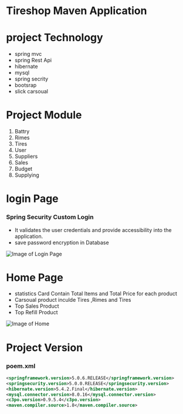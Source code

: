 # Tireshop Maven Application
# project Technology
* spring mvc
* spring Rest Api
* hibernate
* mysql
* spring secrity
* bootsrap
* slick carsoual
# Project Module
1. Battry
2. Rimes
3. Tires
4. User
5. Suppliers
4. Sales
5. Budget
6. Supplying

# login Page
### Spring Security Custom Login 
* It validates the user credentials and provide accessibility into the application.
* save password encryption in Database

![Image of Login Page](https://raw.githubusercontent.com/ahmedJamaal/Tire-shop/master/ScreenShot/Screenshot_2020-03-06%20Login%20Page.png)

# Home Page
* statistics Card Contain Total Items and Total Price for each product 
* Carsoual product inculde Tires ,Rimes and Tires
* Top Sales Product 
* Top Refill Product

![Image of Home](https://raw.githubusercontent.com/ahmedJamaal/Tire-shop/master/ScreenShot/Screenshot_2020-03-06%20Home.png)

# Project Version 
### poem.xml

```xml
<springframework.version>5.0.6.RELEASE</springframework.version>
<springsecurity.version>5.0.0.RELEASE</springsecurity.version>
<hibernate.version>5.4.2.Final</hibernate.version>
<mysql.connector.version>8.0.16</mysql.connector.version>
<c3po.version>0.9.5.4</c3po.version>
<maven.compiler.source>1.8</maven.compiler.source>
```
